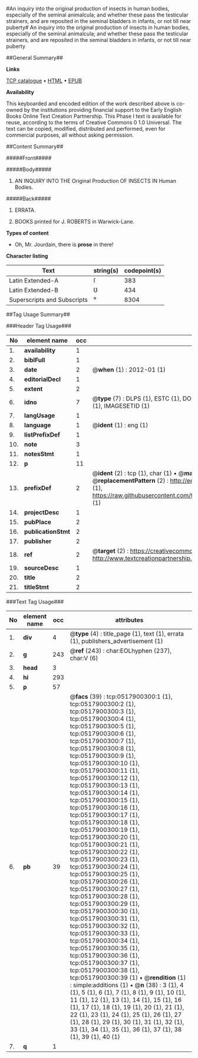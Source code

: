 #An inquiry into the original production of insects in human bodies, especially of the seminal animalcula; and whether these pass the testicular strainers, and are reposited in the seminal bladders in infants, or not till near puberty#
An inquiry into the original production of insects in human bodies, especially of the seminal animalcula; and whether these pass the testicular strainers, and are reposited in the seminal bladders in infants, or not till near puberty

##General Summary##

**Links**

[TCP catalogue](http://www.ota.ox.ac.uk/tcp/)  • 
[HTML](http://tei.it.ox.ac.uk/tcp/Texts-HTML/free/004/004804577.html)  • 
[EPUB](http://tei.it.ox.ac.uk/tcp/Texts-EPUB/free/004/004804577.epub)

**Availability**

This keyboarded and encoded edition of the
	       work described above is co-owned by the institutions
	       providing financial support to the Early English Books
	       Online Text Creation Partnership. This Phase I text is
	       available for reuse, according to the terms of Creative
	       Commons 0 1.0 Universal. The text can be copied,
	       modified, distributed and performed, even for
	       commercial purposes, all without asking permission.


##Content Summary##

#####Front#####

#####Body#####

1. AN INQUIRY INTO THE Original Production OF INSECTS IN Human Bodies.

#####Back#####

1. ERRATA.

1. BOOKS printed for J. ROBERTS in Warwick-Lane.

**Types of content**

  * Oh, Mr. Jourdain, there is **prose** in there!

**Character listing**


|Text|string(s)|codepoint(s)|
|---|---|---|
|Latin Extended-A|ſ|383|
|Latin Extended-B|Ʋ|434|
|Superscripts             and Subscripts|⁰|8304|

##Tag Usage Summary##

###Header Tag Usage###

|No|element name|occ|attributes|
|---|---|---|---|
|1.|__availability__|1||
|2.|__biblFull__|1||
|3.|__date__|2| @__when__ (1) : 2012-01 (1)|
|4.|__editorialDecl__|1||
|5.|__extent__|2||
|6.|__idno__|7| @__type__ (7) : DLPS (1), ESTC (1), DOCNO (1), TCP (1), GALEDOCNO (1), CONTENTSET (1), IMAGESETID (1)|
|7.|__langUsage__|1||
|8.|__language__|1| @__ident__ (1) : eng (1)|
|9.|__listPrefixDef__|1||
|10.|__note__|3||
|11.|__notesStmt__|1||
|12.|__p__|11||
|13.|__prefixDef__|2| @__ident__ (2) : tcp (1), char (1)  •  @__matchPattern__ (2) : ([0-9\-]+):([0-9IVX]+) (1), (.+) (1)  •  @__replacementPattern__ (2) : http://eebo.chadwyck.com/downloadtiff?vid=$1&page=$2 (1), https://raw.githubusercontent.com/textcreationpartnership/Texts/master/tcpchars.xml#$1 (1)|
|14.|__projectDesc__|1||
|15.|__pubPlace__|2||
|16.|__publicationStmt__|2||
|17.|__publisher__|2||
|18.|__ref__|2| @__target__ (2) : https://creativecommons.org/publicdomain/zero/1.0/ (1), http://www.textcreationpartnership.org/docs/. (1)|
|19.|__sourceDesc__|1||
|20.|__title__|2||
|21.|__titleStmt__|2||


###Text Tag Usage###

|No|element name|occ|attributes|
|---|---|---|---|
|1.|__div__|4| @__type__ (4) : title_page (1), text (1), errata (1), publishers_advertisement (1)|
|2.|__g__|243| @__ref__ (243) : char:EOLhyphen (237), char:V (6)|
|3.|__head__|3||
|4.|__hi__|293||
|5.|__p__|57||
|6.|__pb__|39| @__facs__ (39) : tcp:0517900300:1 (1), tcp:0517900300:2 (1), tcp:0517900300:3 (1), tcp:0517900300:4 (1), tcp:0517900300:5 (1), tcp:0517900300:6 (1), tcp:0517900300:7 (1), tcp:0517900300:8 (1), tcp:0517900300:9 (1), tcp:0517900300:10 (1), tcp:0517900300:11 (1), tcp:0517900300:12 (1), tcp:0517900300:13 (1), tcp:0517900300:14 (1), tcp:0517900300:15 (1), tcp:0517900300:16 (1), tcp:0517900300:17 (1), tcp:0517900300:18 (1), tcp:0517900300:19 (1), tcp:0517900300:20 (1), tcp:0517900300:21 (1), tcp:0517900300:22 (1), tcp:0517900300:23 (1), tcp:0517900300:24 (1), tcp:0517900300:25 (1), tcp:0517900300:26 (1), tcp:0517900300:27 (1), tcp:0517900300:28 (1), tcp:0517900300:29 (1), tcp:0517900300:30 (1), tcp:0517900300:31 (1), tcp:0517900300:32 (1), tcp:0517900300:33 (1), tcp:0517900300:34 (1), tcp:0517900300:35 (1), tcp:0517900300:36 (1), tcp:0517900300:37 (1), tcp:0517900300:38 (1), tcp:0517900300:39 (1)  •  @__rendition__ (1) : simple:additions (1)  •  @__n__ (38) : 3 (1), 4 (1), 5 (1), 6 (1), 7 (1), 8 (1), 9 (1), 10 (1), 11 (1), 12 (1), 13 (1), 14 (1), 15 (1), 16 (1), 17 (1), 18 (1), 19 (1), 20 (1), 21 (1), 22 (1), 23 (1), 24 (1), 25 (1), 26 (1), 27 (1), 28 (1), 29 (1), 30 (1), 31 (1), 32 (1), 33 (1), 34 (1), 35 (1), 36 (1), 37 (1), 38 (1), 39 (1), 40 (1)|
|7.|__q__|1||
